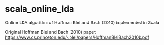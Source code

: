 # scala_online_lda
Online LDA algorithm of Hoffman Blei and Bach (2010) implemented in Scala

Original Hoffman Blei and Bach (2010) paper: https://www.cs.princeton.edu/~blei/papers/HoffmanBleiBach2010b.pdf

